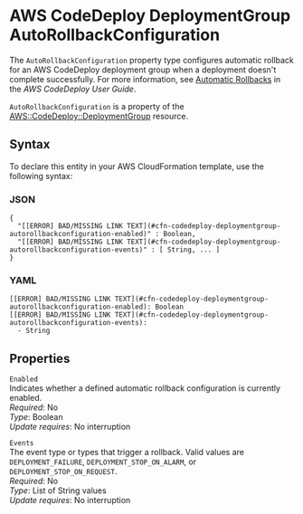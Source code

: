 # AWS CodeDeploy DeploymentGroup AutoRollbackConfiguration<a name="aws-properties-codedeploy-deploymentgroup-autorollbackconfiguration"></a>

The `AutoRollbackConfiguration` property type configures automatic rollback for an AWS CodeDeploy deployment group when a deployment doesn't complete successfully\. For more information, see [Automatic Rollbacks](http://docs.aws.amazon.com/codedeploy/latest/userguide/deployments-rollback-and-redeploy.html#deployments-rollback-and-redeploy-automatic-rollbacks) in the *AWS CodeDeploy User Guide*\.

 `AutoRollbackConfiguration` is a property of the [AWS::CodeDeploy::DeploymentGroup](aws-resource-codedeploy-deploymentgroup.md) resource\. 

## Syntax<a name="aws-properties-codedeploy-deploymentgroup-autorollbackconfiguration-syntax"></a>

To declare this entity in your AWS CloudFormation template, use the following syntax:

### JSON<a name="aws-properties-codedeploy-deploymentgroup-autorollbackconfiguration-syntax.json"></a>

```
{
  "[[ERROR] BAD/MISSING LINK TEXT](#cfn-codedeploy-deploymentgroup-autorollbackconfiguration-enabled)" : Boolean,
  "[[ERROR] BAD/MISSING LINK TEXT](#cfn-codedeploy-deploymentgroup-autorollbackconfiguration-events)" : [ String, ... ]
}
```

### YAML<a name="aws-properties-codedeploy-deploymentgroup-autorollbackconfiguration-syntax.yaml"></a>

```
[[ERROR] BAD/MISSING LINK TEXT](#cfn-codedeploy-deploymentgroup-autorollbackconfiguration-enabled): Boolean
[[ERROR] BAD/MISSING LINK TEXT](#cfn-codedeploy-deploymentgroup-autorollbackconfiguration-events): 
  - String
```

## Properties<a name="aws-properties-codedeploy-deploymentgroup-autorollbackconfiguration-properties"></a>

`Enabled`  
Indicates whether a defined automatic rollback configuration is currently enabled\.  
 *Required*: No  
 *Type*: Boolean  
 *Update requires*: No interruption 

`Events`  
The event type or types that trigger a rollback\. Valid values are `DEPLOYMENT_FAILURE`, `DEPLOYMENT_STOP_ON_ALARM`, or `DEPLOYMENT_STOP_ON_REQUEST`\.  
 *Required*: No  
 *Type*: List of String values  
 *Update requires*: No interruption 